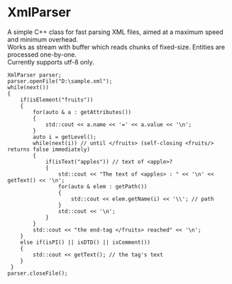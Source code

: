 # XmlParser
A simple C++ class for fast parsing XML files, aimed at a maximum speed and minimum overhead. <br>
Works as stream with buffer which reads chunks of fixed-size. Entities are processed one-by-one.  <br>
Currently supports utf-8 only.

    XmlParser parser;
    parser.openFile("D:\sample.xml");
    while(next())
    {
        if(isElement("fruits"))
        {
            for(auto & a : getAttributes())
            { 
                std::cout << a.name << '=' << a.value << '\n';
            }
            auto i = getLevel();
            while(next(i)) // until </fruits> (self-closing <fruits/> returns false immediately)
            {
                if(isText("apples")) // text of <apple>? 
                {
                    std::cout << "The text of <apples> : " << '\n' << getText() << '\n';
                    for(auto & elem : getPath())
                    {
                        std::cout << elem.getName(i) << '\\'; // path
                    }
                    std::cout << '\n';
                }
            }
            std::cout << "the end-tag </fruits> reached" << '\n';
        }
        else if(isPI() || isDTD() || isComment())
        {
            std::cout << getText(); // the tag's text
        }
     }
    parser.closeFile(); 
